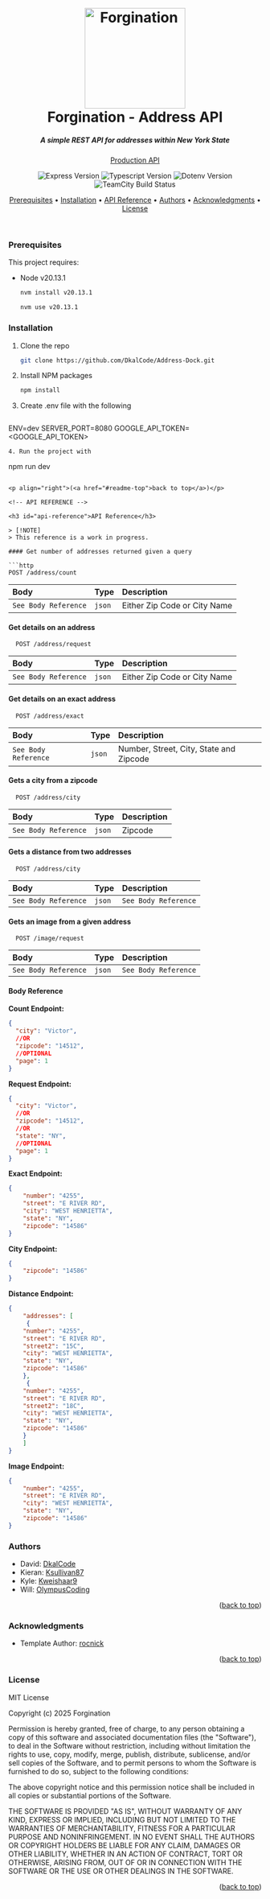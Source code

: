 <h1 id="readme-top" align="center">
  <br>
  <a href="https://github.com/DkalCode/Address-Dock"><img src="./docs/images/logo.png" alt="Forgination" width="200"></a>
  <br>
  Forgination - Address API
  <br>
</h1>

<h5 align="center">A simple REST API for addresses within New York State</h5>
  <p align="center">
    <a href="https://api.forgination.com">Production API</a>
  </p>

<p align="center">
 <img alt="Express Version" src="https://img.shields.io/npm/v/express?label=express">
 <img alt="Typescript Version" src="https://img.shields.io/npm/v/typescript?label=typescript">
 <img alt="Dotenv Version" src="https://img.shields.io/npm/v/dotenv?label=dotenv&color=%238FAB44">
 <img alt="TeamCity Build Status" src="https://teamcity.hydnum.cloud/app/rest/builds/buildType:(id:ForginationAddressApi_Build)/statusIcon">
</p>

<!-- TABLE OF CONTENTS -->

<p align="center">
  <a href="#prerequisites">Prerequisites</a> •
  <a href="#installation">Installation</a> •
  <a href="#api-reference">API Reference</a> •
  <a href="#authors">Authors</a> •
  <a href="#acknowledgments">Acknowledgments</a> •
  <a href="#license">License</a>
</p>
<br/>

<h3 id="prerequisites">Prerequisites</h3>

This project requires:

- Node v20.13.1

  ```sh
  nvm install v20.13.1
  ```

  ```sh
  nvm use v20.13.1
  ```

<h3 id="installation">Installation</h3>

1. Clone the repo
   ```sh
   git clone https://github.com/DkalCode/Address-Dock.git
   ```
2. Install NPM packages
   ```sh
   npm install
   ```
3. Create .env file with the following
   ```
  ENV=dev
  SERVER_PORT=8080
  GOOGLE_API_TOKEN=<GOOGLE_API_TOKEN>

   ```
4. Run the project with
   ```
   npm run dev
   ```

<p align="right">(<a href="#readme-top">back to top</a>)</p>

<!-- API REFERENCE -->

<h3 id="api-reference">API Reference</h3>

> [!NOTE]  
> This reference is a work in progress.

#### Get number of addresses returned given a query

```http
  POST /address/count
```

| Body                 | Type   | Description                  |
| :------------------- | :----- | :--------------------------- |
| `See Body Reference` | `json` | Either Zip Code or City Name |

#### Get details on an address

```http
  POST /address/request
```

| Body                 | Type   | Description                  |
| :------------------- | :----- | :--------------------------- |
| `See Body Reference` | `json` | Either Zip Code or City Name |

#### Get details on an exact address

```http
  POST /address/exact
```

| Body                 | Type   | Description                             |
| :------------------- | :----- | :---------------------------------------|
| `See Body Reference` | `json` | Number, Street, City, State and Zipcode |

#### Gets a city from a zipcode

```http
  POST /address/city
```

| Body                 | Type   | Description                             |
| :------------------- | :----- | :---------------------------------------|
| `See Body Reference` | `json` | Zipcode                                 |

#### Gets a distance from two addresses

```http
  POST /address/city
```

| Body                 | Type   | Description                             |
| :------------------- | :----- | :---------------------------------------|
| `See Body Reference` | `json` | `See Body Reference`                    |

#### Gets an image from a given address

```http
  POST /image/request
```

| Body                 | Type   | Description                             |
| :------------------- | :----- | :---------------------------------------|
| `See Body Reference` | `json` | `See Body Reference`                    |




#### Body Reference

**Count Endpoint:**

```json
{
  "city": "Victor",
  //OR
  "zipcode": "14512",
  //OPTIONAL
  "page": 1
}
```

**Request Endpoint:**

```json
{
  "city": "Victor",
  //OR
  "zipcode": "14512",
  //OR
  "state": "NY",
  //OPTIONAL
  "page": 1
}
```
**Exact Endpoint:**

```json
{
    "number": "4255",
    "street": "E RIVER RD",
    "city": "WEST HENRIETTA",
    "state": "NY",
    "zipcode": "14586"
}
```

**City Endpoint:**

```json
{
    "zipcode": "14586"
}
```

**Distance Endpoint:**

```json
{
    "addresses": [
     {
    "number": "4255",
    "street": "E RIVER RD",
    "street2": "15C",
    "city": "WEST HENRIETTA",
    "state": "NY",
    "zipcode": "14586"
    },
     {
    "number": "4255",
    "street": "E RIVER RD",
    "street2": "18C",
    "city": "WEST HENRIETTA",
    "state": "NY",
    "zipcode": "14586"
    }
    ]
}
```

**Image Endpoint:**

```json
{
    "number": "4255",
    "street": "E RIVER RD",
    "city": "WEST HENRIETTA",
    "state": "NY",
    "zipcode": "14586"
}
```

<!-- AUTHORS -->

<h3 id="authors">Authors</h3>

- David: [DkalCode](https://github.com/DkalCode)
- Kieran: [Ksullivan87](https://github.com/Ksullivan87)
- Kyle: [Kweishaar9](https://github.com/Kweishaar9)
- Will: [OlympusCoding](https://github.com/OlympusCoding)

<p align="right">(<a href="#readme-top">back to top</a>)</p>

<!-- ACKNOWLEDGMENTS -->

<h3 id="acknowledgments">Acknowledgments</h3>

- Template Author: [rocnick](https://github.com/rocnick)

<p align="right">(<a href="#readme-top">back to top</a>)</p>

<!-- LICENSE -->

<h3 id="license">License</h3>

MIT License

Copyright (c) 2025 Forgination

Permission is hereby granted, free of charge, to any person obtaining a copy
of this software and associated documentation files (the "Software"), to deal
in the Software without restriction, including without limitation the rights
to use, copy, modify, merge, publish, distribute, sublicense, and/or sell
copies of the Software, and to permit persons to whom the Software is
furnished to do so, subject to the following conditions:

The above copyright notice and this permission notice shall be included in all
copies or substantial portions of the Software.

THE SOFTWARE IS PROVIDED "AS IS", WITHOUT WARRANTY OF ANY KIND, EXPRESS OR
IMPLIED, INCLUDING BUT NOT LIMITED TO THE WARRANTIES OF MERCHANTABILITY,
FITNESS FOR A PARTICULAR PURPOSE AND NONINFRINGEMENT. IN NO EVENT SHALL THE
AUTHORS OR COPYRIGHT HOLDERS BE LIABLE FOR ANY CLAIM, DAMAGES OR OTHER
LIABILITY, WHETHER IN AN ACTION OF CONTRACT, TORT OR OTHERWISE, ARISING FROM,
OUT OF OR IN CONNECTION WITH THE SOFTWARE OR THE USE OR OTHER DEALINGS IN THE
SOFTWARE.

<p align="right">(<a href="#readme-top">back to top</a>)</p>
